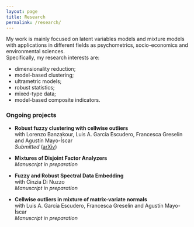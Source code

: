 ```yaml
---
layout: page
title: Research
permalink: /research/
---
```


My work is mainly focused on latent variables models and mixture models with applications in different fields as psychometrics, socio-economics and environmental sciences. \
Specifically, my research interests are:
- dimensionality reduction;
- model-based clustering;
- ultrametric models;
- robust statistics;
- mixed-type data;
- model-based composite indicators.

### Ongoing projects
- **Robust fuzzy clustering with cellwise outliers** \
with Lorenzo Banzakour, Luis A. García Escudero, Francesca Greselin and Agustín Mayo-Íscar \
_Submitted_ (<a href="https://www.arxiv.org/abs/2508.03310" target="_blank">arXiv</a>)

- **Mixtures of Disjoint Factor Analyzers** \
_Manuscript in preparation_

- **Fuzzy and Robust Spectral Data Embedding** \
with Cinzia Di Nuzzo \
_Manuscript in preparation_

- **Cellwise outliers in mixture of matrix-variate normals** \
with Luis A. García Escudero, Francesca Greselin and Agustín Mayo-Íscar \
_Manuscript in preparation_
















